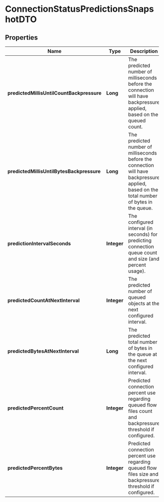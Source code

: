 # ConnectionStatusPredictionsSnapshotDTO

## Properties
Name | Type | Description | Notes
------------ | ------------- | ------------- | -------------
**predictedMillisUntilCountBackpressure** | **Long** | The predicted number of milliseconds before the connection will have backpressure applied, based on the queued count. |  [optional]
**predictedMillisUntilBytesBackpressure** | **Long** | The predicted number of milliseconds before the connection will have backpressure applied, based on the total number of bytes in the queue. |  [optional]
**predictionIntervalSeconds** | **Integer** | The configured interval (in seconds) for predicting connection queue count and size (and percent usage). |  [optional]
**predictedCountAtNextInterval** | **Integer** | The predicted number of queued objects at the next configured interval. |  [optional]
**predictedBytesAtNextInterval** | **Long** | The predicted total number of bytes in the queue at the next configured interval. |  [optional]
**predictedPercentCount** | **Integer** | Predicted connection percent use regarding queued flow files count and backpressure threshold if configured. |  [optional]
**predictedPercentBytes** | **Integer** | Predicted connection percent use regarding queued flow files size and backpressure threshold if configured. |  [optional]
